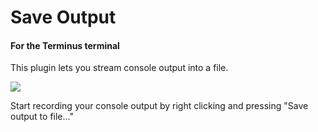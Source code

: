 # Save Output

#### For the Terminus terminal

This plugin lets you stream console output into a file.

![](https://github.com/Eugeny/terminus-save-output/raw/master/screenshot.png)

Start recording your console output by right clicking and pressing "Save output to file..."
